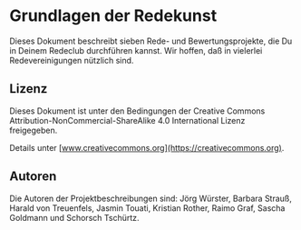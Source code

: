 
# Grundlagen der Redekunst

Dieses Dokument beschreibt sieben Rede- und Bewertungsprojekte, die Du in Deinem Redeclub durchführen kannst. Wir hoffen, daß in vielerlei Redevereinigungen nützlich sind.


## Lizenz

Dieses Dokument ist unter den Bedingungen der Creative Commons Attribution-NonCommercial-ShareAlike 4.0 International Lizenz freigegeben.

Details unter [www.creativecommons.org](https://creativecommons.org).


## Autoren

Die Autoren der Projektbeschreibungen sind:
Jörg Würster, Barbara Strauß, Harald von Treuenfels, Jasmin Touati, Kristian Rother, Raimo Graf, Sascha Goldmann und Schorsch Tschürtz.
